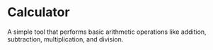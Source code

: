 # Calculator
A simple tool that performs basic arithmetic operations like addition, subtraction, multiplication, and division.

